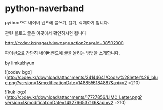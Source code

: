 # python-naverband
python으로 네이버 벤드에 글쓰기, 읽기, 삭제하기 입니다.

관련 블로그 글은 이곳에서 확인하시면 됩니다

http://codev.kr/pages/viewpage.action?pageId=38502800

파이썬으로 간단히 네이버벤드에 글을 올리는 방법을 소개합니다.

by limkukhyun

![codev logo](http://codev.kr/download/attachments/34144641/Codev%28letter%29_blue.png?version=1&modificationDate=1488556184887&api=v2 =210)

![kuk logo](http://codev.kr/download/attachments/17727856/LIMC_Letter.png?version=1&modificationDate=1492766537166&api=v2 =210)